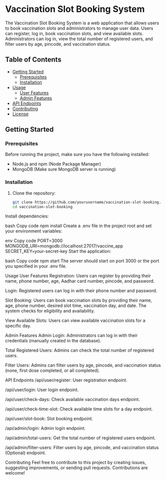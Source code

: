 # Vaccination Slot Booking System

The Vaccination Slot Booking System is a web application that allows users to book vaccination slots and administrators to manage user data. Users can register, log in, book vaccination slots, and view available slots. Administrators can log in, view the total number of registered users, and filter users by age, pincode, and vaccination status.

## Table of Contents

- [Getting Started](#getting-started)
  - [Prerequisites](#prerequisites)
  - [Installation](#installation)
- [Usage](#usage)
  - [User Features](#user-features)
  - [Admin Features](#admin-features)
- [API Endpoints](#api-endpoints)
- [Contributing](#contributing)
- [License](#license)

## Getting Started

### Prerequisites

Before running the project, make sure you have the following installed:

- Node.js and npm (Node Package Manager)
- MongoDB (Make sure MongoDB server is running)

### Installation

1. Clone the repository:

   ```bash
   git clone https://github.com/yourusername/vaccination-slot-booking.git
   cd vaccination-slot-booking
Install dependencies:

bash
Copy code
npm install
Create a .env file in the project root and set your environment variables:

env
Copy code
PORT=3000
MONGODB_URI=mongodb://localhost:27017/vaccine_app
SECRET_KEY=your-secret-key
Start the application:

bash
Copy code
npm start
The server should start on port 3000 or the port you specified in your .env file.

Usage
User Features
Registration: Users can register by providing their name, phone number, age, Aadhar card number, pincode, and password.

Login: Registered users can log in with their phone number and password.

Slot Booking: Users can book vaccination slots by providing their name, age, phone number, desired slot time, vaccination day, and date. The system checks for eligibility and availability.

View Available Slots: Users can view available vaccination slots for a specific day.

Admin Features
Admin Login: Administrators can log in with their credentials (manually created in the database).

Total Registered Users: Admins can check the total number of registered users.

Filter Users: Admins can filter users by age, pincode, and vaccination status (none, first dose completed, or all completed).

API Endpoints
/api/user/register: User registration endpoint.

/api/user/login: User login endpoint.

/api/user/check-days: Check available vaccination days endpoint.

/api/user/check-time-slot: Check available time slots for a day endpoint.

/api/user/slot-book: Slot booking endpoint.

/api/admin/login: Admin login endpoint.

/api/admin/total-users: Get the total number of registered users endpoint.

/api/admin/filter-users: Filter users by age, pincode, and vaccination status (Optional) endpoint.

Contributing
Feel free to contribute to this project by creating issues, suggesting improvements, or sending pull requests. Contributions are welcome!
